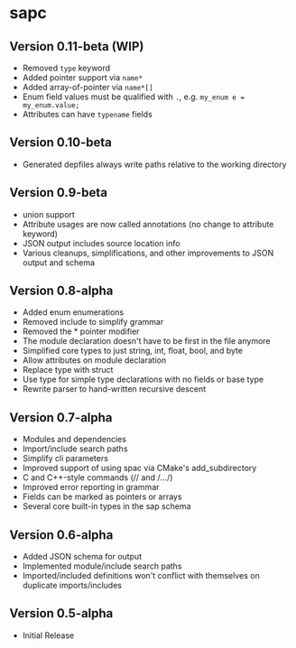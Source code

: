 sapc
====

Version 0.11-beta (WIP)
-----------------------

 - Removed `type` keyword
 - Added pointer support via `name*`
 - Added array-of-pointer via `name*[]`
 - Enum field values must be qualified with `.`, e.g. `my_enum e = my_enum.value;`
 - Attributes can have `typename` fields

Version 0.10-beta
-----------------

 - Generated depfiles always write paths relative to the working directory

Version 0.9-beta
----------------

 - union support
 - Attribute usages are now called annotations (no change to attribute keyword)
 - JSON output includes source location info
 - Various cleanups, simplifications, and other improvements to JSON output and schema

Version 0.8-alpha
-----------------

 - Added enum enumerations
 - Removed include to simplify grammar
 - Removed the * pointer modifier
 - The module declaration doesn't have to be first in the file anymore
 - Simplified core types to just string, int, float, bool, and byte
 - Allow attributes on module declaration
 - Replace type with struct
 - Use type for simple type declarations with no fields or base type
 - Rewrite parser to hand-written recursive descent

Version 0.7-alpha
-----------------

 - Modules and dependencies
 - Import/include search paths
 - Simplify cli parameters
 - Improved support of using spac via CMake's add_subdirectory
 - C and C++-style commands (// and /*...*/)
 - Improved error reporting in grammar
 - Fields can be marked as pointers or arrays
 - Several core built-in types in the sap schema
    
Version 0.6-alpha
-----------------

- Added JSON schema for output
- Implemented module/include search paths
- Imported/included definitions won't conflict with themselves on duplicate imports/includes

Version 0.5-alpha
-----------------

- Initial Release
